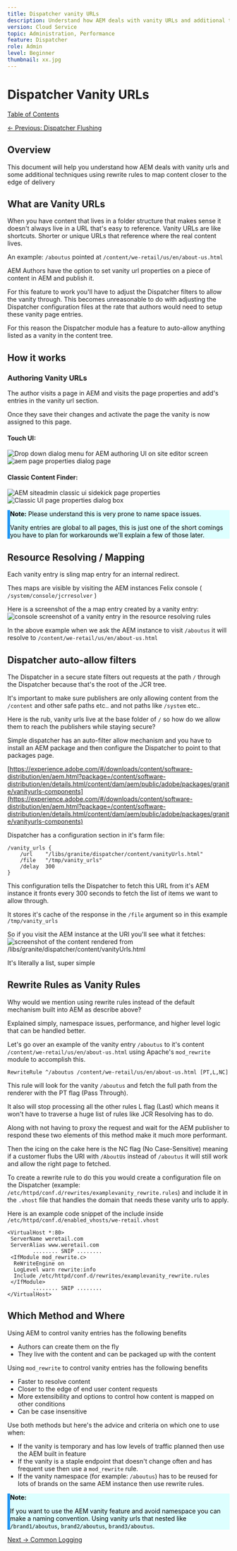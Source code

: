 ```yaml
---
title: Dispatcher vanity URLs
description: Understand how AEM deals with vanity URLs and additional techniques using rewrite rules to map content closer to the edge of delivery.
version: Cloud Service
topic: Administration, Performance
feature: Dispatcher
role: Admin
level: Beginner
thumbnail: xx.jpg
---
```


# Dispatcher Vanity URLs

[Table of Contents](./overview.html)

[<- Previous: Dispatcher Flushing](./dispatcher-flushing.md)

## Overview

This document will help you understand how AEM deals with vanity urls and some additional techniques using rewrite rules to map content closer to the edge of delivery

## What are Vanity URLs

When you have content that lives in a folder structure that makes sense it doesn't always live in a URL that's easy to reference.  Vanity URLs are like shortcuts.  Shorter or unique URLs that reference where the real content lives.

An example: `/aboutus` pointed at `/content/we-retail/us/en/about-us.html`

AEM Authors have the option to set vanity url properties on a piece of content in AEM and publish it.

For this feature to work you'll have to adjust the Dispatcher filters to allow the vanity through.  This becomes unreasonable to do with adjusting the Dispatcher configuration files at the rate that authors would need to setup these vanity page entries.

For this reason the Dispatcher module has a feature to auto-allow anything listed as a vanity in the content tree.


## How it works

### Authoring Vanity URLs

The author visits a page in AEM and visits the page properties and add's entries in the vanity url section.

Once they save their changes and activate the page the vanity is now assigned to this page.

#### Touch UI:

![Drop down dialog menu for AEM authoring UI on site editor screen](assets/dispatcher-vanity-urls/aem-page-properties-drop-down.png "aem-page-properties-drop-down")![aem page properties dialog page](assets/aem-page-properties.png "aem-page-properties")

#### Classic Content Finder:

![AEM siteadmin classic ui sidekick page properties](assets/aem-page-properties-sidekick.png "aem-page-properties-sidekick")![Classic UI page properties dialog box](assets/aem-page-properties-classic.png "aem-page-properties-classic")

<div style="color: #000;border-left: 6px solid #2196F3;background-color:#ddffff;"><b>Note:</b>
Please understand this is very prone to name space issues.

Vanity entries are global to all pages, this is just one of the short comings you have to plan for workarounds we'll explain a few of those later.
</div>

## Resource Resolving / Mapping

Each vanity entry is sling map entry for an internal redirect.

Thes maps are visible by visiting the AEM instances Felix console ( `/system/console/jcrresolver` )

Here is a screenshot of the a map entry created by a vanity entry:
![console screenshot of a vanity entry in the resource resolving rules](assets/vanity-resource-resolver-entry.png "vanity-resource-resolver-entry")

In the above example when we ask the AEM instance to visit `/aboutus` it will resolve to `/content/we-retail/us/en/about-us.html`

## Dispatcher auto-allow filters

The Dispatcher in a secure state filters out requests at the path `/` through the Dispatcher because that's the root of the JCR tree.

It's important to make sure publishers are only allowing content from the `/content` and other safe paths etc..  and not paths like `/system` etc..

Here is the rub, vanity urls live at the base folder of `/` so how do we allow them to reach the publishers while staying secure?

Simple dispatcher has an auto-filter allow mechanism and you have to install an AEM package and then configure the Dispatcher to point to that packages page.

[https://experience.adobe.com/#/downloads/content/software-distribution/en/aem.html?package=/content/software-distribution/en/details.html/content/dam/aem/public/adobe/packages/granite/vanityurls-components](https://experience.adobe.com/#/downloads/content/software-distribution/en/aem.html?package=/content/software-distribution/en/details.html/content/dam/aem/public/adobe/packages/granite/vanityurls-components)

Dispatcher has a configuration section in it's farm file:

```
/vanity_urls { 
    /url    "/libs/granite/dispatcher/content/vanityUrls.html" 
    /file   "/tmp/vanity_urls" 
    /delay  300 
}
```

This configuration tells the Dispatcher to fetch this URL from it's AEM instance it fronts every 300 seconds to fetch the list of items we want to allow through.

It stores it's cache of the response in the `/file` argument so in this example `/tmp/vanity_urls`

So if you visit the AEM instance at the URI you'll see what it fetches:
![screenshot of the content rendered from /libs/granite/dispatcher/content/vanityUrls.html](assets/vanity-url-component.png "vanity-url-component")

It's literally a list, super simple

## Rewrite Rules as Vanity Rules

Why would we mention using rewrite rules instead of the default mechanism built into AEM as describe above?

Explained simply, namespace issues, performance, and higher level logic that can be handled better.

Let's go over an example of the vanity entry `/aboutus` to it's content `/content/we-retail/us/en/about-us.html` using Apache's `mod_rewrite` module to accomplish this.

```
RewriteRule ^/aboutus /content/we-retail/us/en/about-us.html [PT,L,NC]
```

This rule will look for the vanity `/aboutus` and fetch the full path from the renderer with the PT flag (Pass Through).

It also will stop processing all the other rules L flag (Last) which means it won't have to traverse a huge list of rules like JCR Resolving has to do.

Along with not having to proxy the request and wait for the AEM publisher to respond these two elements of this method make it much more performant.

Then the icing on the cake here is the NC flag (No Case-Sensitive) meaning if a customer flubs the URI with `/AboutUs` instead of `/aboutus` it will still work and allow the right page to fetched.

To create a rewrite rule to do this you would create a configuration file on the Dispatcher (example: `/etc/httpd/conf.d/rewrites/examplevanity_rewrite.rules`) and include it in the `.vhost` file that handles the domain that needs these vanity urls to apply.

Here is an example code snippet of the include inside `/etc/httpd/conf.d/enabled_vhosts/we-retail.vhost`

```
<VirtualHost *:80> 
 ServerName weretail.com 
 ServerAlias www.weretail.com 
        ........ SNIP ........ 
 <IfModule mod_rewrite.c> 
  ReWriteEngine on 
  LogLevel warn rewrite:info 
  Include /etc/httpd/conf.d/rewrites/examplevanity_rewrite.rules 
 </IfModule> 
        ........ SNIP ........ 
</VirtualHost>
```

## Which Method and Where

Using AEM to control vanity entries has the following benefits
- Authors can create them on the fly
- They live with the content and can be packaged up with the content

Using `mod_rewrite` to control vanity entries has the following benefits
- Faster to resolve content
- Closer to the edge of end user content requests
- More extensibility and options to control how content is mapped on other conditions
- Can be case insensitive

Use both methods but here's the advice and criteria on which one to use when:
- If the vanity is temporary and has low levels of traffic planned then use the AEM built in feature
- If the vanity is a staple endpoint that doesn't change often and has frequent use then use a `mod_rewrite` rule.
- If the vanity namespace (for example: `/aboutus`) has to be reused for lots of brands on the same AEM instance then use rewrite rules.

<div style="color: #000;border-left: 6px solid #2196F3;background-color:#ddffff;"><b>Note:</b>

If you want to use the AEM vanity feature and avoid namespace you can make a naming convention.  Using vanity urls that nested like `/brand1/aboutus`, `brand2/aboutus`, `brand3/aboutus`.
</div>

[Next -> Common Logging](https://experienceleague.adobe.com/docs/experience-cloud-kcs/kbarticles/KA-17914.html)